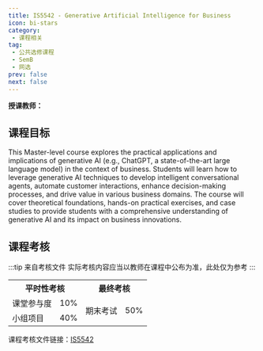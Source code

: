 ```yaml
---
title: IS5542 - Generative Artificial Intelligence for Business
icon: bi-stars
category:
 - 课程相关
tag:
 - 公共选修课程
 - SemB
 - 网选
prev: false
next: false
---
```



**授课教师：**

<VPBanner
  title = "周昌願（Prof. CHOW Andy）"
  content = "Adjunct Professor"
  logo = "https://www.cb.cityu.edu.hk/portfolio/photos/00550213.jpg"
  :actions = '[  
        {
            text: "详细信息",
            link: "https://www.cb.cityu.edu.hk/People-and-Research/People/People-Details?eid=andchow"
        },
    ]'
/>
<VPBanner
  title = "王翀（Prof. WANG Chong Alex）"
  content = "Head (IS) Professor"
  logo = "https://www.cb.cityu.edu.hk/portfolio/photos/chonwang.jpg"
  :actions = '[  
        {
            text: "详细信息",
            link: "https://www.cb.cityu.edu.hk/People-and-Research/People/People-Details?eid=chonwang"
        },
    ]'
/>



## 课程目标

This Master-level course explores the practical applications and implications of generative AI (e.g., ChatGPT, a state-of-the-art large language model) in the context of business. Students will learn how to leverage generative AI techniques to develop intelligent conversational agents, automate customer interactions, enhance decision-making processes, and drive value in various business domains. The course will cover theoretical foundations, hands-on practical exercises, and case studies to provide students with a comprehensive understanding of generative AI and its impact on business innovations.

## 课程考核

:::tip 来自考核文件
实际考核内容应当以教师在课程中公布为准，此处仅为参考
:::

<table>
    <tr>
        <th colspan=2>
            平时性考核
        </th>
        <th colspan=2>
            最终考核
        </th>
    </tr>
    <tr>
        <td>
            课堂参与度
        </td>
        <td>
            10%
        </td>
        <td rowspan=3>
            期末考试
        </td>
        <td rowspan=3>
            50%
        </td>
      </tr>
    <tr>
        <td>
            小组项目
        </td>
        <td>
            40%
        </td>
    </tr>
</table>

课程考核文件链接：[IS5542](https://www.cityu.edu.hk/catalogue/pg/202425/course/IS5542.pdf)

